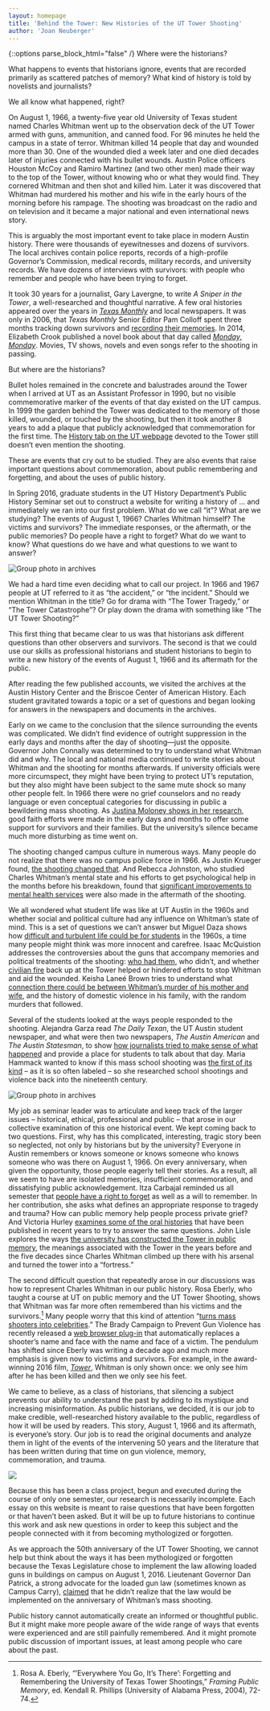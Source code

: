 ```yaml
---
layout: homepage
title: 'Behind the Tower: New Histories of the UT Tower Shooting'
author: 'Joan Neuberger'
---
```

{::options parse_block_html="false" /}
Where were the historians?

What happens to events that historians ignore, events that are recorded primarily as scattered patches of memory? What kind of history is told by novelists and journalists?

We all know what happened, right?  

On August 1, 1966, a twenty-five year old University of Texas student named Charles Whitman went up to the observation deck of the UT Tower armed with guns, ammunition, and canned food. For 96 minutes he held the campus in a state of terror. Whitman killed 14 people that day and wounded more than 30. One of the wounded died a week later and one died decades later of injuries connected with his bullet wounds. Austin Police officers Houston McCoy and Ramiro Martinez (and two other men) made their way to the top of the Tower, without knowing who or what they would find. They cornered Whitman and then shot and killed him. Later it was discovered that Whitman had murdered his mother and his wife in the early hours of the morning before his rampage. The shooting was broadcast on the radio and on television and it became a major national and even international news story.

This is arguably the most important event to take place in modern Austin history.  There were thousands of eyewitnesses and dozens of survivors. The local archives contain police reports, records of a high-profile Governor’s Commission, medical records, military records, and university records. We have dozens of interviews with survivors: with people who remember and people who have been trying to forget.

It took 30 years for a journalist, Gary Lavergne, to write _A Sniper in the Tower_, a well-researched and thoughtful narrative. A few oral histories appeared over the years in [_Texas Monthly_][txmonthly] and local newspapers. It was only in 2006, that _Texas Monthly_ Senior Editor Pam Colloff spent three months tracking down survivors and [recording their memories][96minutes]. In 2014, Elizabeth Crook published a novel book about that day called [_Monday, Monday_][monday-monday]. Movies, TV shows, novels and even songs refer to the shooting in passing.

But where are the historians?

Bullet holes remained in the concrete and balustrades around the Tower when I arrived at UT as an Assistant Professor in 1990, but no visible commemorative marker of the events of that day existed on the UT campus. In 1999 the garden behind the Tower was dedicated to the memory of those killed, wounded, or touched by the shooting, but then it took another 8 years to add a plaque that publicly acknowledged that commemoration for the first time. The [History tab on the UT webpage][tower-history] devoted to the Tower still doesn’t even mention the shooting.

These are events that cry out to be studied. They are also events that raise important questions about commemoration, about public remembering and forgetting, and about the uses of public history.

In Spring 2016, graduate students in the UT History Department’s Public History Seminar set out to construct a website for writing a history of … and immediately we ran into our first problem.  What do we call “it”? What are we studying? The events of August 1, 1966? Charles Whitman himself? The victims and survivors? The immediate responses, or the aftermath, or the public memories? Do people have a right to forget? What do we want to know? What questions do we have and what questions to we want to answer?

<div class="full-width"><img src="{{ site.baseurl }}/images/homepage/group-photo-1.jpg" alt="Group photo in archives" /></div>

We had a hard time even deciding what to call our project. In 1966 and 1967 people at UT referred to it as “the accident,” or “the incident.” Should we mention Whitman in the title? Go for drama with “The Tower Tragedy,” or “The Tower Catastrophe”? Or play down the drama with something like “The UT Tower Shooting?”

This first thing that became clear to us was that historians ask different questions than other observers and survivors. The second is that we could use our skills as professional historians and student historians to begin to write a new history of the events of August 1, 1966 and its aftermath for the public.

After reading the few published accounts, we visited the archives at the Austin History Center and the Briscoe Center of American History. Each student gravitated towards a topic or a set of questions and began looking for answers in the newspapers and documents in the archives.

Early on we came to the conclusion that the silence surrounding the events was complicated. We didn’t find evidence of outright suppression in the early days and months after the day of shooting—just the opposite. Governor John Connally was determined to try to understand what Whitman did and why. The local and national media continued to write stories about Whitman and the shooting for months afterwards. If university officials were more circumspect, they might have been trying to protect UT’s reputation, but they also might have been subject to the same mute shock so many other people felt. In 1966 there were no grief counselors and no ready language or even conceptual categories for discussing in public a bewildering mass shooting. As [Justina Moloney shows in her research][moloney], good faith efforts were made in the early days and months to offer some support for survivors and their families. But the university’s silence became much more disturbing as time went on.

The shooting changed campus culture in numerous ways. Many people do not realize that there was no campus police force in 1966. As Justin Krueger found, [the shooting changed that][krueger]. And Rebecca Johnston, who studied Charles Whitman’s mental state and his efforts to get psychological help in the months before his breakdown, found that [significant improvements to mental health services][johnston] were also made in the aftermath of the shooting.

We all wondered what student life was like at UT Austin in the 1960s and whether social and political culture had any influence on Whitman’s state of mind. This is a set of questions we can’t answer but Miguel Daza shows how [difficult and turbulent life could be for students][daza] in the 1960s, a time many people might think was more innocent and carefree.  Isaac McQuistion addresses the controversies about the guns that accompany memories and political treatments of the shooting: [who had them][gun-culture], who didn’t, and whether [civilian fire][armed-civilians] back up at the Tower helped or hindered efforts to stop Whitman and aid the wounded. Keisha Laneé Brown tries to understand what [connection there could be between Whitman’s murder of his mother and wife][brown], and the history of domestic violence in his family, with the random murders that followed.

Several of the students looked at the ways people responded to the shooting. Alejandra Garza read _The Daily Texan_, the UT Austin student newspaper, and what were then two newspapers, _The Austin American_ and _The Austin Statesman_, to show [how journalists tried to make sense of what happened][garza] and provide a place for students to talk about that day. Maria Hammack wanted to know if this mass school shooting was [the first of its kind][hammack] – as it is so often labeled – so she researched school shootings and violence back into the nineteenth century.

<div class="full-width"><img src="{{ site.baseurl }}/images/homepage/group-photo-2.jpg" alt="Group photo in archives" /></div>

My job as seminar leader was to articulate and keep track of the larger issues – historical, ethical, professional and public – that arose in our collective examination of this one historical event.  We kept coming back to two questions. First, why has this complicated, interesting, tragic story been so neglected, not only by historians but by the university?  Everyone in Austin remembers or knows someone or knows someone who knows someone who was there on August 1, 1966. On every anniversary, when given the opportunity, those people eagerly tell their stories. As a result, all we seem to have are isolated memories, insufficient commemoration, and dissatisfying public acknowledgement. Itza Carbajal reminded us all semester that [people have a right to forget][carbajal] as well as a will to remember. In her contribution, she asks what defines an appropriate response to tragedy and trauma? How can public memory help people process private grief? And Victoria Hurley [examines some of the oral histories][hurley] that have been published in recent years to try to answer the same questions. John Lisle explores the ways [the university has constructed the Tower in public memory][lisle], the meanings associated with the Tower in the years before and the five decades since Charles Whitman climbed up there with his arsenal and turned the tower into a “fortress.”

The second difficult question that repeatedly arose in our discussions was how to represent Charles Whitman in our public history. Rosa Eberly, who taught a course at UT on public memory and the UT Tower Shooting, shows that Whitman was far more often remembered than his victims and the survivors.[^1]  Many people worry that this kind of attention “[turns mass shooters into celebrities][fame].” The Brady Campaign to Prevent Gun Violence has recently released a [web browser plug-in][plug-in] that automatically replaces a shooter’s name and face with the name and face of a victim. The pendulum has shifted since Eberly was writing a decade ago and much more emphasis is given now to victims and survivors. For example, in the award-winning 2016 film, [_Tower_][tower-film], Whitman is only shown once: we only see him after he has been killed and then we only see his feet.

We came to believe, as a class of historians, that silencing a subject prevents our ability to understand the past by adding to its mystique and increasing misinformation. As public historians, we decided, it is our job to make credible, well-researched history available to the public, regardless of how it will be used by readers. This story, August 1, 1966 and its aftermath, is everyone’s story. Our job is to read the original documents and analyze them in light of the events of the intervening 50 years and the literature that has been written during that time on gun violence, memory, commemoration, and trauma.

<div class="full-width"><img src="{{ site.baseurl }}/images/homepage/group-photo-3.jpg" /></div>

Because this has been a class project, begun and executed during the course of only one semester, our research is necessarily incomplete. Each essay on this website is meant to raise questions that have been forgotten or that haven’t been asked. But it will be up to future historians to continue this work and ask new questions in order to keep this subject and the people connected with it from becoming mythologized or forgotten.

As we approach the 50th anniversary of the UT Tower Shooting, we cannot help but think about the ways it has been mythologized or forgotten because the Texas Legislature chose to implement the law allowing loaded guns in buildings on campus on August 1, 2016. Lieutenant Governor Dan Patrick, a strong advocate for the loaded gun law (sometimes known as Campus Carry), [claimed][campus-carry] that he didn’t realize that the law would be implemented on the anniversary of Whitman’s mass shooting.

Public history cannot automatically create an informed or thoughtful public. But it might make more people aware of the wide range of ways that events were experienced and are still painfully remembered. And it might promote public discussion of important issues, at least among people who care about the past.

[^1]: Rosa A. Eberly, “’Everywhere You Go, It’s There’: Forgetting and Remembering the University of Texas Tower Shootings,” _Framing Public Memory_, ed. Kendall R. Phillips (University of Alabama Press, 2004), 72-74.

[txmonthly]: http://www.texasmonthly.com/?s=Whitman
[96minutes]: http://www.texasmonthly.com/articles/96-minutes/
[monday-monday]: http://us.macmillan.com/mondaymonday/elizabethcrook
[tower-history]: http://tower.utexas.edu/history/
[moloney]: /the-university-response
[krueger]: /policing
[johnston]: /a-fitting-memorial
[daza]: /the-cost-of-student-living
[gun-culture]: /texas-gun-culture-and-the-ut-tower-shooting
[armed-civilians]: /armed-civilians-and-the-ut-tower-tragedy
[brown]: /ladies-first
[garza]: /how-austin-newspapers-covered-the-shooting
[hammack]: /a-brief-history-of-mass-shootings
[carbajal]: /i-choose-to-remember
[hurley]: /aftermath
[lisle]: /the-specter-of-the-tower
[fame]: https://www.washingtonpost.com/news/local/wp/2016/04/27/want-to-delete-mass-killers-names-from-the-internet-the-brady-campaign-has-an-app-for-that/
[plug-in]: https://chrome.google.com/webstore/detail/zero-minutes-of-fame/nnagcddidgaecaalfhpcnkofldafahce
[tower-film]: http://www.towerdocumentary.com
[campus-carry]: https://www.texastribune.org/2015/10/16/patrick-makes-spirited-pitch-conservative-governme/
